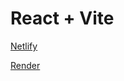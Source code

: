 # React + Vite

[Netlify](https://notekeeperapp-adria.netlify.app/)


[Render](https://notekeeper-api-avl0.onrender.com/notes)

 
